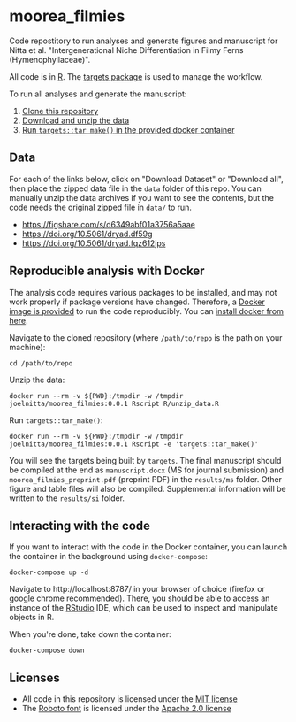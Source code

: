 # moorea_filmies

Code repostitory to run analyses and generate figures and manuscript for Nitta et al. "Intergenerational Niche Differentiation in Filmy Ferns (Hymenophyllaceae)".

All code is in [R](https://cran.r-project.org/). The [targets package](https://wlandau.github.io/targets/index.html) is used to manage the workflow. 

To run all analyses and generate the manuscript:

1. [Clone this repository](https://git-scm.com/book/en/v2/Git-Basics-Getting-a-Git-Repository)
2. [Download and unzip the data](#data)
3. [Run `targets::tar_make()` in the provided docker container](#reproducible-analysis-with-docker)

## Data

For each of the links below, click on "Download Dataset" or "Download all", then place the zipped data file in the `data` folder of this repo. You can manually unzip the data archives if you want to see the contents, but the code needs the original zipped file in `data/` to run.

- https://figshare.com/s/d6349abf01a3756a5aae
- https://doi.org/10.5061/dryad.df59g
- https://doi.org/10.5061/dryad.fqz612jps

## Reproducible analysis with Docker

The analysis code requires various packages to be installed, and may not work properly if package versions have changed. Therefore, a 
[Docker image is provided](https://hub.docker.com/r/joelnitta/moorea_filmies) to run the code reproducibly. You can 
[install docker from here](https://docs.docker.com/install/).

Navigate to the cloned repository (where `/path/to/repo` is the path on your machine):

```
cd /path/to/repo
```

Unzip the data:

```
docker run --rm -v ${PWD}:/tmpdir -w /tmpdir joelnitta/moorea_filmies:0.0.1 Rscript R/unzip_data.R
```

Run `targets::tar_make()`:

```
docker run --rm -v ${PWD}:/tmpdir -w /tmpdir joelnitta/moorea_filmies:0.0.1 Rscript -e 'targets::tar_make()'
```

You will see the targets being built by `targets`. The final manuscript should be compiled at the end as `manuscript.docx` (MS for journal submission) and `moorea_filmies_preprint.pdf` (preprint PDF) in the `results/ms` folder. Other figure and table files will also be compiled. Supplemental information will be written to the `results/si` folder.

## Interacting with the code

If you want to interact with the code in the Docker container, you can launch the container in the background using `docker-compose`:

```
docker-compose up -d
```

Navigate to http://localhost:8787/ in your browser of choice (firefox or google chrome recommended). There, you should be able to access an instance of the [RStudio](https://rstudio.com/) IDE, which can be used to inspect and manipulate objects in R.

When you're done, take down the container:

```
docker-compose down
```

## Licenses

- All code in this repository is licensed under the [MIT license](LICENSE)
- The [Roboto font](https://github.com/google/roboto/) is licensed under the [Apache 2.0 license](http://www.apache.org/licenses/LICENSE-2.0)
